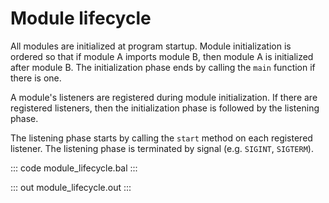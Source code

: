 # Module lifecycle

All modules are initialized at program startup. Module initialization is ordered so that if module A imports module B, then module A is initialized after module B. The initialization phase ends by calling the `main` function if there is one.

A module's listeners are registered during module initialization. If there are registered listeners, then the initialization phase is followed by the listening phase.

The listening phase starts by calling the `start` method on each registered listener. The listening phase is terminated by signal (e.g. `SIGINT`, `SIGTERM`).

::: code module_lifecycle.bal :::

::: out module_lifecycle.out :::